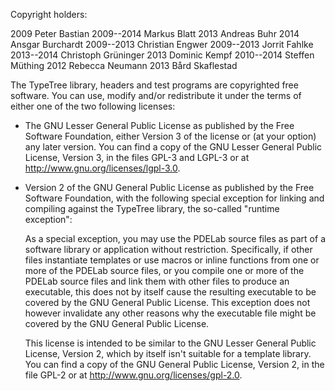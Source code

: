 Copyright holders:

2009          Peter Bastian
2009--2014    Markus Blatt
2013          Andreas Buhr
2014          Ansgar Burchardt
2009--2013    Christian Engwer
2009--2013    Jorrit Fahlke
2013--2014    Christoph Grüninger
2013          Dominic Kempf
2010--2014    Steffen Müthing
2012          Rebecca Neumann
2013          Bård Skaflestad

The TypeTree library, headers and test programs are copyrighted free software. You
can use, modify and/or redistribute it under the terms of either one of the two
following licenses:

* The GNU Lesser General Public License as published by the Free Software
  Foundation, either Version 3 of the license or (at your option) any later
  version. You can find a copy of the GNU Lesser General Public License, Version
  3, in the files GPL-3 and LGPL-3 or at <http://www.gnu.org/licenses/lgpl-3.0>.

* Version 2 of the GNU General Public License as published by the Free Software
  Foundation, with the following special exception for linking and compiling
  against the TypeTree library, the so-called "runtime exception":

    As a special exception, you may use the PDELab source files as part of a
    software library or application without restriction.  Specifically, if other
    files instantiate templates or use macros or inline functions from one or
    more of the PDELab source files, or you compile one or more of the PDELab
    source files and link them with other files to produce an executable, this
    does not by itself cause the resulting executable to be covered by the GNU
    General Public License.  This exception does not however invalidate any
    other reasons why the executable file might be covered by the GNU General
    Public License.

  This license is intended to be similar to the GNU Lesser General Public
  License, Version 2, which by itself isn't suitable for a template library. You
  can find a copy of the GNU General Public License, Version 2, in the file
  GPL-2 or at <http://www.gnu.org/licenses/gpl-2.0>.
